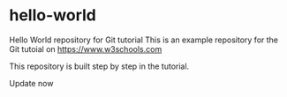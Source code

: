 # hello-world

Hello World repository for Git tutorial
This is an example repository for the Git tutoial on https://www.w3schools.com

This repository is built step by step in the tutorial.

Update now
